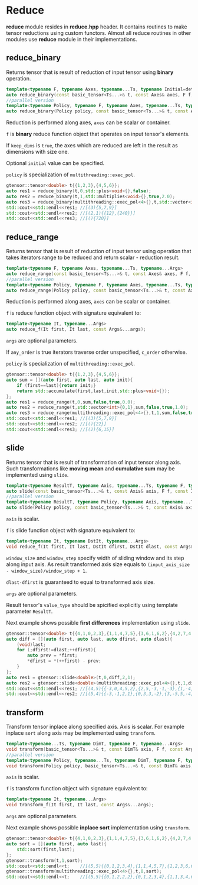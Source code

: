 # Reduce

**reduce** module resides in **reduce.hpp** header. It contains routines to make tensor reductions using custom functors.
Almost all reduce routines in other modules use **reduce** module in their implementations.

## reduce_binary

Returns tensor that is result of reduction of input tensor using **binary** operation.

```cpp
template<typename F, typename Axes, typename...Ts, typename Initial=detail::no_value>
auto reduce_binary(const basic_tensor<Ts...>& t, const Axes& axes, F f, bool keep_dims, const Initial& initial=Initial{});
//parallel version
template<typename Policy, typename F, typename Axes, typename...Ts, typename Initial=detail::no_value>
auto reduce_binary(Policy policy, const basic_tensor<Ts...>& t, const Axes& axes, F f, bool keep_dims, const Initial& initial=Initial{});
```

Reduction is performed along axes, `axes` can be scalar or container.

`f` is **binary** reduce function object that operates on input tensor's elements.

If `keep_dims` is `true`, the axes which are reduced are left in the result as dimensions with size one.

Optional `initial` value can be specified.

`policy` is specialization of `multithreading::exec_pol`.

```cpp
gtensor::tensor<double> t{{1,2,3},{4,5,6}};
auto res1 = reduce_binary(t,0,std::plus<void>{},false);
auto res2 = reduce_binary(t,1,std::multiplies<void>{},true,2.0);
auto res3 = reduce_binary(multithreading::exec_pol<4>{},t,std::vector<int>{0,1},std::multiplies<void>{});
std::cout<<std::endl<<res1; //[(3){5,7,9}]
std::cout<<std::endl<<res2; //[(2,1){{12},{240}}]
std::cout<<std::endl<<res3; //[(){720}]
```

## reduce_range

Returns tensor that is result of reduction of input tensor using operation that takes iterators range to be reduced and return scalar - reduction result.

```cpp
template<typename F, typename Axes, typename...Ts, typename...Args>
auto reduce_range(const basic_tensor<Ts...>& t, const Axes& axes, F f, bool keep_dims, bool any_order, const Args&...args);
//parallel version
template<typename Policy, typename F, typename Axes, typename...Ts, typename...Args>
auto reduce_range(Policy policy, const basic_tensor<Ts...>& t, const Axes& axes, F f, bool keep_dims, bool any_order, const Args&...args);
```

Reduction is performed along axes, `axes` can be scalar or container.

`f` is reduce function object with signature equivalent to:

```cpp
template<typename It, typename...Args>
auto reduce_f(It first, It last, const Args&...args);
```

`args` are optional parameters.

If `any_order` is true iterators traverse order unspecified, `c_order` otherwise.

`policy` is specialization of `multithreading::exec_pol`.

```cpp
gtensor::tensor<double> t{{1,2,3},{4,5,6}};
auto sum = [](auto first, auto last, auto init){
    if (first==last){return init;}
    return std::accumulate(first,last,init,std::plus<void>{});
};
auto res1 = reduce_range(t,0,sum,false,true,0.0);
auto res2 = reduce_range(t,std::vector<int>{0,1},sum,false,true,1.0);
auto res3 = reduce_range(multithreading::exec_pol<4>{},t,1,sum,false,true,0.0);
std::cout<<std::endl<<res1; //[(3){5,7,9}]
std::cout<<std::endl<<res2; //[(){22}]
std::cout<<std::endl<<res3; //[(2){6,15}]
```

## slide

Returns tensor that is result of transformation of input tensor along axis.
Such transformations like **moving mean** and **cumulative sum** may be implemented using `slide`.

```cpp
template<typename ResultT, typename Axis, typename...Ts, typename F, typename IdxT, typename...Args>
auto slide(const basic_tensor<Ts...>& t, const Axis& axis, F f, const IdxT& window_size, const IdxT& window_step, const Args&...args);
//parallel version
template<typename ResultT, typename Policy, typename Axis, typename...Ts, typename F, typename IdxT, typename...Args>
auto slide(Policy policy, const basic_tensor<Ts...>& t, const Axis& axis, F f, const IdxT& window_size, const IdxT& window_step, const Args&...args);
```

`axis` is scalar.

`f` is slide function object with signature equivalent to:

```cpp
template<typename It, typename DstIt, typename...Args>
void reduce_f(It first, It last, DstIt dfirst, DstIt dlast, const Args&...args);
```


`window_size` and `window_step` specify width of sliding window and its step along input axis.
As result transformed axis size equals to `(input_axis_size - window_size)/window_step + 1`.

`dlast-dfirst` is guaranteed to equal to transformed axis size.

`args` are optional parameters.

Result tensor's `value_type` should be spicified explicitly using template parameter `ResultT`.

Next example shows possible **first differences** implementation using `slide`.

```cpp
gtensor::tensor<double> t{{4,1,0,2,3},{1,1,4,7,5},{3,6,1,6,2},{4,2,7,4,3},{2,2,0,1,2}};
auto diff = [](auto first, auto last, auto dfirst, auto dlast){
    (void)last;
    for (;dfirst!=dlast;++dfirst){
        auto prev = *first;
        *dfirst = *(++first) - prev;
    }
};
auto res1 = gtensor::slide<double>(t,0,diff,2,1);
auto res2 = gtensor::slide<double>(multithreading::exec_pol<4>{},t,1,diff,2,1);
std::cout<<std::endl<<res1; //[(4,5){{-3,0,4,5,2},{2,5,-3,-1,-3},{1,-4,6,-2,1},{-2,0,-7,-3,-1}}]
std::cout<<std::endl<<res2; //[(5,4){{-3,-1,2,1},{0,3,3,-2},{3,-5,5,-4},{-2,5,-3,-1},{0,-2,1,1}}]
```

## transform

Transform tensor inplace along specified axis. Axis is scalar. For example inplace `sort` along axis may be implemented using `transform`.

```cpp
template<typename...Ts, typename DimT, typename F, typename...Args>
void transform(basic_tensor<Ts...>& t, const DimT& axis, F f, const Args&...args);
//parallel version
template<typename Policy, typename...Ts, typename DimT, typename F, typename...Args>
void transform(Policy policy, basic_tensor<Ts...>& t, const DimT& axis, F f, const Args&...args);
```

`axis` is scalar.

`f` is transform function object with signature equivalent to:

```cpp
template<typename It, typename...Args>
void transform_f(It first, It last, const Args&...args);
```

`args` are optional parameters.

Next example shows possible **inplace sort** implementation using `transform`.

```cpp
gtensor::tensor<double> t{{4,1,0,2,3},{1,1,4,7,5},{3,6,1,6,2},{4,2,7,4,3},{2,2,0,1,2}};
auto sort = [](auto first, auto last){
    std::sort(first,last);
};
gtensor::transform(t,1,sort);
std::cout<<std::endl<<t;    //[(5,5){{0,1,2,3,4},{1,1,4,5,7},{1,2,3,6,6},{2,3,4,4,7},{0,1,2,2,2}}]
gtensor::transform(multithreading::exec_pol<4>{},t,0,sort);
std::cout<<std::endl<<t;    //[(5,5){{0,1,2,2,2},{0,1,2,3,4},{1,1,3,4,6},{1,2,4,5,7},{2,3,4,6,7}}]
```
